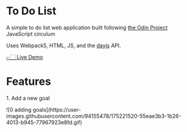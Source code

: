 # To Do List
 
<p>A simple to do list web application built following <a href='https://www.theodinproject.com/lessons/node-path-javascript-todo-list'>the Odin Project</a> JavaScript circulum</p>
 
<p>Uses Webpack5, HTML, JS, and the <a href="https://day.js.org/en/">dayjs</a> API.</p>

<a href="https://xyzuka-to-do-app.netlify.app/">👉🏻 Live Demo</a>

# Features

<p>1. Add a new goal</p>
![0  adding goals](https://user-images.githubusercontent.com/94155478/175221520-55eae3b3-1b26-4013-b945-77967923e8fd.gif)
